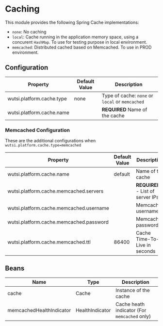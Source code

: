 # Caching

This module provides the following Spring Cache implementations:

- `none`: No caching
- `local`: Cache running in the application memory space, using a concurent `HashMap`. To use for testing purpose in
  local environment.
- `memcached`: Distributed cached based on Memcached. To use in PROD environment.

## Configuration

| Property                  | Default Value | Description                                     |
|---------------------------|---------------|-------------------------------------------------|
| wutsi.platform.cache.type | none          | Type of cache: `none` or `local` or `memcached` |
| wutsi.platform.cache.name |               | **REQUIRED** Name of the cache                  |

### Memcached Configuration

These are the additional configurations when `wutsi.platform.cache.type=memcached`

| Property                                | Default Value | Description                       |
|-----------------------------------------|---------------|-----------------------------------|
| wutsi.platform.cache.name               | default       | Name of the cache                 |
| wutsi.platform.cache.memcached.servers  |               | **REQUIRED** - List of server IPs |
| wutsi.platform.cache.memcached.username |               | Memcached username                |
| wutsi.platform.cache.memcached.password |               | Memcached password                |
| wutsi.platform.cache.memcached.ttl      | 86400         | Cache Time-To-Live in seconds     |

## Beans

| Name                     | Type            | Description                                  |
|--------------------------|-----------------|----------------------------------------------|
| cache                    | Cache           | Instance of the cache                        |
| memcachedHealthIndicator | HealthIndicator | Cache heath indicator (For `memcached` only) |

